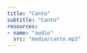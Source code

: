 ```yaml
---
title: "Canto"
subtitle: "Canto"
resources:
- name: "audio"
  src: "media/canto.mp3"
---
```

```chordpro

```
